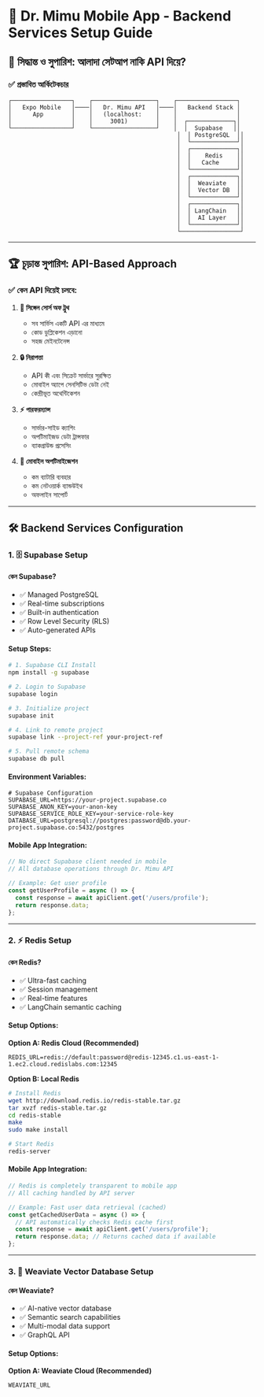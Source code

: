 # 📱 Dr. Mimu Mobile App - Backend Services Setup Guide

## 🎯 **সিদ্ধান্ত ও সুপারিশ: আলাদা সেটআপ নাকি API দিয়ে?**

### ✅ **প্রস্তাবিত আর্কিটেকচার**

```
┌─────────────────┐    ┌──────────────────┐    ┌─────────────────┐
│   Expo Mobile   │────│   Dr. Mimu API   │────│   Backend Stack │
│      App        │    │   (localhost:    │    │                 │
│                 │    │     3001)        │    │  ┌─────────────┐│
└─────────────────┘    └──────────────────┘    │  │  Supabase   ││
                                                │  │ PostgreSQL  ││
                                                │  └─────────────┘│
                                                │  ┌─────────────┐│
                                                │  │    Redis    ││
                                                │  │   Cache     ││
                                                │  └─────────────┘│
                                                │  ┌─────────────┐│
                                                │  │  Weaviate   ││
                                                │  │  Vector DB  ││
                                                │  └─────────────┘│
                                                │  ┌─────────────┐│
                                                │  │ LangChain   ││
                                                │  │  AI Layer   ││
                                                │  └─────────────┘│
                                                └─────────────────┘
```

---

## 🏆 **চূড়ান্ত সুপারিশ: API-Based Approach**

### ✅ **কেন API দিয়েই চলবে:**

1. **🎯 সিঙ্গেল সোর্স অফ ট্রুথ**
   - সব সার্ভিস একটি API এর মাধ্যমে
   - কোড ডুপ্লিকেশন এড়ানো
   - সহজ মেইনটেনেন্স

2. **🔒 নিরাপত্তা**
   - API কী এবং সিক্রেট সার্ভারে সুরক্ষিত
   - মোবাইল অ্যাপে সেনসিটিভ ডেটা নেই
   - কেন্দ্রীভূত অথেন্টিকেশন

3. **⚡ পারফরম্যান্স**
   - সার্ভার-সাইড ক্যাশিং
   - অপটিমাইজড ডেটা ট্রান্সফার
   - ব্যাকগ্রাউন্ড প্রসেসিং

4. **📱 মোবাইল অপটিমাইজেশন**
   - কম ব্যাটারি ব্যবহার
   - কম নেটওয়ার্ক ব্যান্ডউইথ
   - অফলাইন সাপোর্ট

---

## 🛠️ **Backend Services Configuration**

### 1. 🗄️ **Supabase Setup**

#### **কেন Supabase?**
- ✅ Managed PostgreSQL
- ✅ Real-time subscriptions
- ✅ Built-in authentication
- ✅ Row Level Security (RLS)
- ✅ Auto-generated APIs

#### **Setup Steps:**

```bash
# 1. Supabase CLI Install
npm install -g supabase

# 2. Login to Supabase
supabase login

# 3. Initialize project
supabase init

# 4. Link to remote project
supabase link --project-ref your-project-ref

# 5. Pull remote schema
supabase db pull
```

#### **Environment Variables:**
```env
# Supabase Configuration
SUPABASE_URL=https://your-project.supabase.co
SUPABASE_ANON_KEY=your-anon-key
SUPABASE_SERVICE_ROLE_KEY=your-service-role-key
DATABASE_URL=postgresql://postgres:password@db.your-project.supabase.co:5432/postgres
```

#### **Mobile App Integration:**
```javascript
// No direct Supabase client needed in mobile
// All database operations through Dr. Mimu API

// Example: Get user profile
const getUserProfile = async () => {
  const response = await apiClient.get('/users/profile');
  return response.data;
};
```

---

### 2. ⚡ **Redis Setup**

#### **কেন Redis?**
- ✅ Ultra-fast caching
- ✅ Session management
- ✅ Real-time features
- ✅ LangChain semantic caching

#### **Setup Options:**

**Option A: Redis Cloud (Recommended)**
```env
REDIS_URL=redis://default:password@redis-12345.c1.us-east-1-1.ec2.cloud.redislabs.com:12345
```

**Option B: Local Redis**
```bash
# Install Redis
wget http://download.redis.io/redis-stable.tar.gz
tar xvzf redis-stable.tar.gz
cd redis-stable
make
sudo make install

# Start Redis
redis-server
```

#### **Mobile App Integration:**
```javascript
// Redis is completely transparent to mobile app
// All caching handled by API server

// Example: Fast user data retrieval (cached)
const getCachedUserData = async () => {
  // API automatically checks Redis cache first
  const response = await apiClient.get('/users/profile');
  return response.data; // Returns cached data if available
};
```

---

### 3. 🧠 **Weaviate Vector Database Setup**

#### **কেন Weaviate?**
- ✅ AI-native vector database
- ✅ Semantic search capabilities
- ✅ Multi-modal data support
- ✅ GraphQL API

#### **Setup Options:**

**Option A: Weaviate Cloud (Recommended)**
```env
WEAVIATE_URL